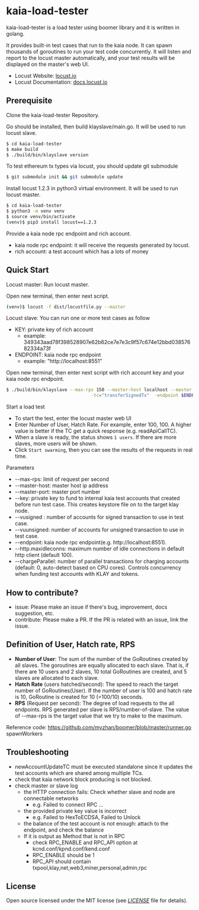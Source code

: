 # kaia-load-tester
kaia-load-tester is a load tester using boomer library and it is written in golang.

It provides built-in test cases that run to the kaia node. It can spawn thousands of goroutines to run your test code concurrently.
It will listen and report to the locust master automatically, and your test results will be displayed on the master's web UI.
* Locust Website: <a href="http://locust.io">locust.io</a>
* Locust Documentation: <a href="http://docs.locust.io">docs.locust.io</a>

## Prerequisite
Clone the kaia-load-tester Repository. 

Go should be installed, then build klayslave/main.go. It will be used to run locust slave.
```bash
$ cd kaia-load-tester
$ make build
$ ./build/bin/klayslave version
```
To test ethereum tx types via locust, you should update git submodule
```bash
$ git submodule init && git submodule update
```
Install locust 1.2.3 in python3 virtual environment. It will be used to run locust master.
```bash
$ cd kaia-load-tester
$ python3 -m venv venv
$ source venv/bin/activate
(venv)$ pip3 install locust==1.2.3
```

Provide a kaia node rpc endpoint and rich account.
* kaia node rpc endpoint: it will receive the requests generated by locust.
* rich account: a test account which has a lots of money

## Quick Start

Locust master: Run locust master. 

Open new terminal, then enter next script.
```bash
(venv)$ locust -f dist/locustfile.py --master
```

Locust slave: You can run one or more test cases as follow
* KEY: private key of rich account
  * example: 349343aad78f398528907e62b62ce7e7e3c9f57c674e12bbd03857682334a73f
* ENDPOINT: kaia node rpc endpoint
  * example: "http://localhost:8551"

Open new terminal, then enter next script with rich account key and your kaia node rpc endpoint.
```bash
$ ./build/bin/klayslave --max-rps 150 --master-host localhost --master-port 5557 -key $KEY \
                                -tc="transferSignedTx"  -endpoint $ENDPOINT
```

Start a load test
* To start the test, enter the locust master web UI
* Enter Number of User, Hatch Rate. For example, enter 100, 100.
A higher value is better if the TC get a quick response (e.g. readApiCallTC).
* When a slave is ready, the status shows `1 users`. If there are more slaves, more users will be shown.
* Click `Start swarming`, then you can see the results of the requests in real time.

Parameters
* --max-rps: limit of request per second
* --master-host: master host ip address
* --master-port: master port number
* --key: private key to fund to internal kaia test accounts that created before run test case. This creates keystore file on to the target klay node.
* --vusigned : number of accounts for signed transaction to use in test case.
* --vuunsigned: number of accounts for unsigned transaction to use in test case.
* --endpoint: kaia node rpc endpoint(e.g. http://localhost:8551).
* --http.maxidleconns: maximum number of idle connections in default http client (default 100).
* --chargeParallel: number of parallel transactions for charging accounts (default: 0, auto-detect based on CPU cores). Controls concurrency when funding test accounts with KLAY and tokens.

## How to contribute?
* issue: Please make an issue if there's bug, improvement, docs suggestion, etc.
* contribute: Please make a PR. If the PR is related with an issue, link the issue.

## Definition of User, Hatch rate, RPS
* **Number of User**: The sum of the number of the GoRoutines created by all slaves. 
The goroutines are equally allocated to each slave. 
That is, if there are 10 users and 2 slaves, 10 total GoRoutines are created, and 5 slaves are allocated to each slave.
* **Hatch Rate** (users hatched/second): The speed to reach the target number of GoRoutines(User).
If the number of user is 100 and hatch rate is 10, GoRoutine is created for 10 (=100/10) seconds.
* **RPS** (Request per second): The degree of load requests to the all endpoints. 
RPS generated per slave is RPS/number-of-slave. The value of --max-rps is the target value that we try to make to the maximum. 

Reference code: https://github.com/myzhan/boomer/blob/master/runner.go spawnWorkers

## Troubleshooting
* newAccountUpdateTC must be executed standalone since it updates the test accounts which are shared among multiple TCs.
* check that kaia network block producing is not blocked.
* check master or slave log
  * the HTTP connection fails: Check whether slave and node are connectable networks
    * e.g. Failed to connect RPC ...
  * the provided private key value is incorrect
    * e.g. Failed to HexToECDSA, Failed to Unlock
  * the balance of the test account is not enough: attach to the endpoint, and check the balance
  * If it is output as Method that is not in RPC
    * check RPC_ENABLE and RPC_API option at kcnd.conf/kpnd.conf/kend.conf
    * RPC_ENABLE should be 1
    * RPC_API should contain txpool,klay,net,web3,miner,personal,admin,rpc

## License
Open source licensed under the MIT license (see [_LICENSE_](LICENSE) file for details).
